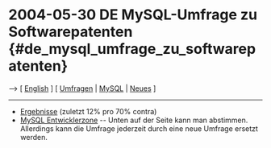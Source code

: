 # 2004-05-30 DE MySQL-Umfrage zu Softwarepatenten {#de_mysql_umfrage_zu_softwarepatenten}

\--\> \[ [ English](Mysql040530En "wikilink") \] \[ [
Umfragen](SwpatpretiDe "wikilink") \| [ MySQL](MysqlDe "wikilink") \| [
Neues](SwpatcninoDe "wikilink") \]

------------------------------------------------------------------------

-   [Ergebnisse](http://dev.mysql.com/tech-resources/quickpolls/?pollname=softwarepatents "wikilink")
    (zuletzt 12% pro 70% contra)
-   [MySQL Entwicklerzone](http://dev.mysql.com/ "wikilink") \-- Unten
    auf der Seite kann man abstimmen. Allerdings kann die Umfrage
    jederzeit durch eine neue Umfrage ersetzt werden.
